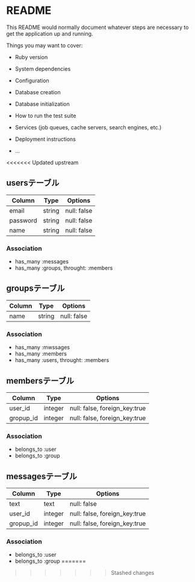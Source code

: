# README

This README would normally document whatever steps are necessary to get the
application up and running.

Things you may want to cover:

* Ruby version

* System dependencies

* Configuration

* Database creation

* Database initialization

* How to run the test suite

* Services (job queues, cache servers, search engines, etc.)

* Deployment instructions

* ...

<<<<<<< Updated upstream


## usersテーブル
|Column|Type|Options|
|------|----|-------|
|email|string|null: false|
|password|string|null: false|
|name|string|null: false|
### Association
- has_many :messages
- has_many :groups, throught: :members

## groupsテーブル
|Column|Type|Options|
|------|----|-------|
|name|string|null: false|
### Association
- has_many :mwssages
- has_many :members
- has_many :users, throught: :members

## membersテーブル
|Column|Type|Options|
|------|----|-------|
|user_id|integer|null: false, foreign_key:true|
|gropup_id|integer|null: false, foreign_key:true|
### Association
- belongs_to :user
- belongs_to :group

## messagesテーブル
|Column|Type|Options|
|------|----|-------|
|text|text|null: false|
|user_id|integer|null: false, foreign_key:true|
|gropup_id|integer|null: false, foreign_key:true|
### Association
- belongs_to :user
- belongs_to :group
=======
>>>>>>> Stashed changes
